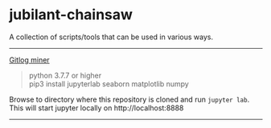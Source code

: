 # jubilant-chainsaw
A collection of scripts/tools that can be used in various ways.

---
[Gitlog miner](https://github.com/Nadro-J/jubilant-chainsaw/blob/main/gitlog%20miner/dig-repository.ipynb)

>python 3.7.7 or higher  
>pip3 install jupyterlab seaborn matplotlib numpy  

Browse to directory where this repository is cloned and run `jupyter lab`. This will start jupyter locally on http://localhost:8888  

---
